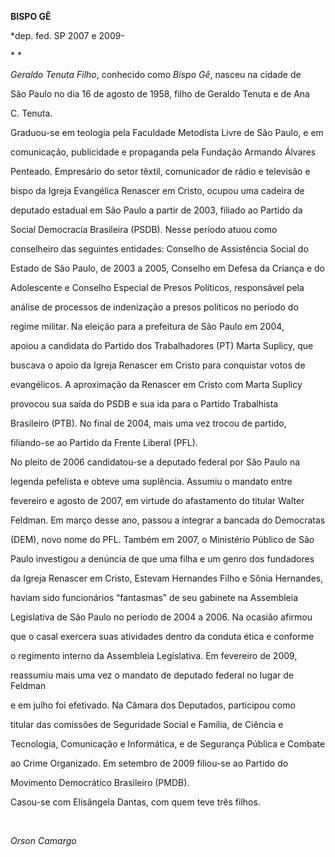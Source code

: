 **BISPO GÊ**



\*dep. fed. SP 2007 e 2009-



* *



*Geraldo Tenuta Filho*, conhecido como *Bispo Gê*, nasceu na cidade de

São Paulo no dia 16 de agosto de 1958, filho de Geraldo Tenuta e de Ana

C. Tenuta.



Graduou-se em teologia pela Faculdade Metodista Livre de São Paulo, e em

comunicação, publicidade e propaganda pela Fundação Armando Álvares

Penteado. Empresário do setor têxtil, comunicador de rádio e televisão e

bispo da Igreja Evangélica Renascer em Cristo, ocupou uma cadeira de

deputado estadual em São Paulo a partir de 2003, filiado ao Partido da

Social Democracia Brasileira (PSDB). Nesse período atuou como

conselheiro das seguintes entidades: Conselho de Assistência Social do

Estado de São Paulo, de 2003 a 2005, Conselho em Defesa da Criança e do

Adolescente e Conselho Especial de Presos Políticos, responsável pela

análise de processos de indenização a presos políticos no período do

regime militar. Na eleição para a prefeitura de São Paulo em 2004,

apoiou a candidata do Partido dos Trabalhadores (PT) Marta Suplicy, que

buscava o apoio da Igreja Renascer em Cristo para conquistar votos de

evangélicos. A aproximação da Renascer em Cristo com Marta Suplicy

provocou sua saída do PSDB e sua ida para o Partido Trabalhista

Brasileiro (PTB). No final de 2004, mais uma vez trocou de partido,

filiando-se ao Partido da Frente Liberal (PFL).



No pleito de 2006 candidatou-se a deputado federal por São Paulo na

legenda pefelista e obteve uma suplência. Assumiu o mandato entre

fevereiro e agosto de 2007, em virtude do afastamento do titular Walter

Feldman. Em março desse ano, passou a integrar a bancada do Democratas

(DEM), novo nome do PFL. Também em 2007, o Ministério Público de São

Paulo investigou a denúncia de que uma filha e um genro dos fundadores

da Igreja Renascer em Cristo, Estevam Hernandes Filho e Sônia Hernandes,

haviam sido funcionários “fantasmas” de seu gabinete na Assembleia

Legislativa de São Paulo no período de 2004 a 2006. Na ocasião afirmou

que o casal exercera suas atividades dentro da conduta ética e conforme

o regimento interno da Assembleia Legislativa. Em fevereiro de 2009,

reassumiu mais uma vez o mandato de deputado federal no lugar de Feldman

e em julho foi efetivado. Na Câmara dos Deputados, participou como

titular das comissões de Seguridade Social e Família, de Ciência e

Tecnologia, Comunicação e Informática, e de Segurança Pública e Combate

ao Crime Organizado. Em setembro de 2009 filiou-se ao Partido do

Movimento Democrático Brasileiro (PMDB).



Casou-se com Elisângela Dantas, com quem teve três filhos.



 



*Orson Camargo*



